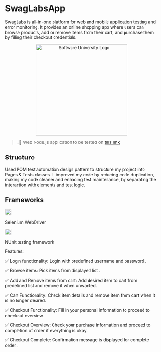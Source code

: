 # SwagLabsApp
SwagLabs is all-in-one platform for web and mobile application testing and error monitoring. It provides an online shopping app where users can browse products, add or remove items from their cart, and purchase them by filling their checkout credentials.



<p align="center">
  <img 
    alt="Software University Logo"
    src="https://vizia.sofia.bg/wp-content/uploads/2018/11/software-university-logo.png"
    width="300"
  >
</p>

> _🧪 Web Node.js application to be tested on [this link](https://www.saucedemo.com/)


## Structure
Used POM test automation design pattern to structure my project into Pages & Tests classes. It improved my code by reducing code duplication, making my code cleaner and enhacing test maintenance, by separating the interaction with elements and test logic.


## Frameworks
<p align="left">
  <img 
    alt="Selenium WebDriver logo"
    src="[https://th.bing.com/th/id/R.9aeb1513d7b86e08d359ea1199cf8fff?rik=uU%2fmasQG9%2fnmkg&riu=http%3a%2f%2fselenium.dev%2fimages%2fselenium_logo_square_green.png&ehk=N3nNoap1iLnQ9DKrlKliSE4kEN0RyaL0Hfin0tNImoo%3d&risl=&pid=ImgRaw&r=0)](https://th.bing.com/th/id/R.9aeb1513d7b86e08d359ea1199cf8fff?rik=uU%2fmasQG9%2fnmkg&riu=http%3a%2f%2fselenium.dev%2fimages%2fselenium_logo_square_green.png&ehk=N3nNoap1iLnQ9DKrlKliSE4kEN0RyaL0Hfin0tNImoo%3d&risl=&pid=ImgRaw&r=0)](https://th.bing.com/th/id/OIP.NJZt3xbb1bR0DyA1XkWvOwHaHv?rs=1&pid=ImgDetMain)"
    width="20"
  >
</p>
Selenium WebDriver

<p align="left">
  <img 
    alt="NUnit logo"
    src="[[https://th.bing.com/th/id/R.9aeb1513d7b86e08d359ea1199cf8fff?rik=uU%2fmasQG9%2fnmkg&riu=http%3a%2f%2fselenium.dev%2fimages%2fselenium_logo_square_green.png&ehk=N3nNoap1iLnQ9DKrlKliSE4kEN0RyaL0Hfin0tNImoo%3d&risl=&pid=ImgRaw&r=0)](https://th.bing.com/th/id/R.9aeb1513d7b86e08d359ea1199cf8fff?rik=uU%2fmasQG9%2fnmkg&riu=http%3a%2f%2fselenium.dev%2fimages%2fselenium_logo_square_green.png&ehk=N3nNoap1iLnQ9DKrlKliSE4kEN0RyaL0Hfin0tNImoo%3d&risl=&pid=ImgRaw&r=0)](https://th.bing.com/th/id/OIP.NJZt3xbb1bR0DyA1XkWvOwHaHv?rs=1&pid=ImgDetMain)](https://th.bing.com/th/id/OIP.l9qTzo67mN2e_danPdaz2AHaEK?rs=1&pid=ImgDetMain)"
    width="20"
  >
</p>
NUnit testing framework

Features:

✅ Login functionality: Login with predefined username and password .

✅ Browse items: Pick items from displayed list .

✅ Add and Remove items from cart: Add desired item to cart from predefined list and remove it when unwanted.

✅ Cart Functionality: Check item details and remove item from cart when it is no longer desired.

✅ Checkout Functionality: Fill in your personal information to proceed to checkout overview.

✅ Checkout Overview: Check your purchase information and proceed to completion of order if everything is okay.

✅ Checkout Complete: Confirmation message is displayed for complete order .
